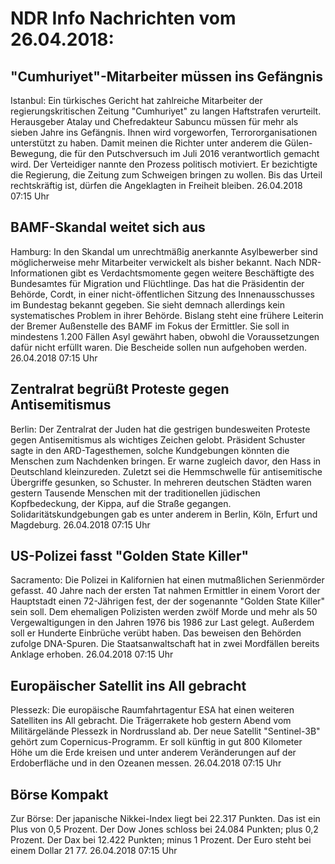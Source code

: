 # NDR Info Nachrichten vom 26.04.2018:


## "Cumhuriyet"-Mitarbeiter müssen ins Gefängnis
Istanbul: Ein türkisches Gericht hat zahlreiche Mitarbeiter der regierungskritischen Zeitung "Cumhuriyet" zu langen Haftstrafen verurteilt. Herausgeber Atalay und Chefredakteur Sabuncu müssen für mehr als sieben Jahre ins Gefängnis. Ihnen wird vorgeworfen, Terrororganisationen unterstützt zu haben. Damit meinen die Richter unter anderem die Gülen-Bewegung, die für den Putschversuch im Juli 2016 verantwortlich gemacht wird. Der Verteidiger nannte den Prozess politisch motiviert. Er bezichtigte die Regierung, die Zeitung zum Schweigen bringen zu wollen. Bis das Urteil rechtskräftig ist, dürfen die Angeklagten in Freiheit bleiben. 26.04.2018 07:15 Uhr 

## BAMF-Skandal weitet sich aus
Hamburg: In den Skandal um unrechtmäßig anerkannte Asylbewerber sind möglicherweise mehr Mitarbeiter verwickelt als bisher bekannt. Nach NDR-Informationen gibt es Verdachtsmomente gegen weitere Beschäftigte des Bundesamtes für Migration und Flüchtlinge. Das hat die Präsidentin der Behörde, Cordt, in einer nicht-öffentlichen Sitzung des Innenausschusses im Bundestag bekannt gegeben. Sie sieht demnach allerdings kein systematisches Problem in ihrer Behörde. Bislang steht eine frühere Leiterin der Bremer Außenstelle des BAMF im Fokus der Ermittler. Sie soll in mindestens 1.200 Fällen Asyl gewährt haben, obwohl die Voraussetzungen dafür nicht erfüllt waren. Die Bescheide sollen nun aufgehoben werden. 26.04.2018 07:15 Uhr 

## Zentralrat begrüßt Proteste gegen Antisemitismus
Berlin: Der Zentralrat der Juden hat die gestrigen bundesweiten Proteste gegen Antisemitismus als wichtiges Zeichen gelobt. Präsident Schuster sagte in den ARD-Tagesthemen, solche Kundgebungen könnten die Menschen zum Nachdenken bringen. Er warne zugleich davor, den Hass in Deutschland kleinzureden. Zuletzt sei die Hemmschwelle für antisemitische Übergriffe gesunken, so Schuster. In mehreren deutschen Städten waren gestern Tausende Menschen mit der traditionellen jüdischen Kopfbedeckung, der Kippa, auf die Straße gegangen. Solidaritätskundgebungen gab es unter anderem in Berlin, Köln, Erfurt und Magdeburg. 26.04.2018 07:15 Uhr 

## US-Polizei fasst "Golden State Killer"
Sacramento: Die Polizei in Kalifornien hat einen mutmaßlichen Serienmörder gefasst. 40 Jahre nach der ersten Tat nahmen Ermittler in einem Vorort der Hauptstadt einen 72-Jährigen fest, der der sogenannte "Golden State Killer" sein soll. Dem ehemaligen Polizisten werden zwölf Morde und mehr als 50 Vergewaltigungen in den Jahren 1976 bis 1986 zur Last gelegt. Außerdem soll er Hunderte Einbrüche verübt haben. Das beweisen den Behörden zufolge DNA-Spuren. Die Staatsanwaltschaft hat in zwei Mordfällen bereits Anklage erhoben. 26.04.2018 07:15 Uhr 

## Europäischer Satellit ins All gebracht
Plessezk: Die europäische Raumfahrtagentur ESA hat einen weiteren Satelliten ins All gebracht. Die Trägerrakete hob gestern Abend vom Militärgelände Plessezk in Nordrussland ab. Der neue Satellit "Sentinel-3B" gehört zum Copernicus-Programm. Er soll künftig in gut 800 Kilometer Höhe um die Erde kreisen und unter anderem Veränderungen auf der Erdoberfläche und in den Ozeanen messen. 26.04.2018 07:15 Uhr 

## Börse Kompakt
Zur Börse: Der japanische Nikkei-Index liegt bei 22.317 Punkten. Das ist ein Plus von 0,5 Prozent. Der Dow Jones schloss bei 24.084 Punkten; plus 0,2 Prozent. Der Dax bei 12.422 Punkten; minus 1 Prozent. Der Euro steht bei einem Dollar 21 77. 26.04.2018 07:15 Uhr 
